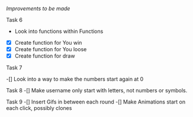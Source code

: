 *Improvements to be made*

Task 6
 - Look into functions within Functions
 - [x] Create function for You win
 - [x] Create function for You loose
 - [x] Create function for draw

 Task 7 

 -[] Look into a way to make the numbers start again at 0

 Task 8 
 -[] Make username only start with letters,  not numbers or symbols.

 Task 9 
 -[] Insert Gifs in between each round
 -[] Make Animations start on each click, possibly clones
